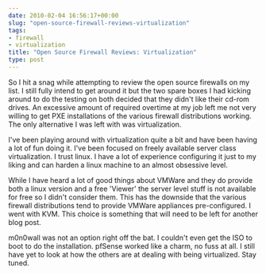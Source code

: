 ```yaml
---
date: 2010-02-04 16:56:17+00:00
slug: "open-source-firewall-reviews-virtualization"
tags:
- firewall
- virtualization
title: "Open Source Firewall Reviews: Virtualization"
type: post
---
```


So I hit a snag while attempting to review the open source firewalls on my
list. I still fully intend to get around it but the two spare boxes I had
kicking around to do the testing on both decided that they didn't like their
cd-rom drives. An excessive amount of required overtime at my job left me not
very willing to get PXE installations of the various firewall distributions
working. The only alternative I was left with was virtualization.

I've been playing around with virtualization quite a bit and have been having a
lot of fun doing it. I've been focused on freely available server class
virtualization. I trust linux. I have a lot of experience configuring it just
to my liking and can harden a linux machine to an almost obsessive level.

While I have heard a lot of good things about VMWare and they do provide both a
linux version and a free 'Viewer' the server level stuff is not available for
free so I didn't consider them. This has the downside that the various firewall
distributions tend to provide VMWare appliances pre-configured. I went with
KVM. This choice is something that will need to be left for another blog post.

m0n0wall was not an option right off the bat. I couldn't even get the ISO to
boot to do the installation. pfSense worked like a charm, no fuss at all. I
still have yet to look at how the others are at dealing with being virtualized.
Stay tuned.
